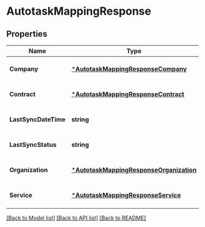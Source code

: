 # AutotaskMappingResponse

## Properties
Name | Type | Description | Notes
------------ | ------------- | ------------- | -------------
**Company** | [***AutotaskMappingResponseCompany**](AutotaskMappingResponseCompany.md) |  | [optional] [default to null]
**Contract** | [***AutotaskMappingResponseContract**](AutotaskMappingResponseContract.md) |  | [optional] [default to null]
**LastSyncDateTime** | **string** |  | [optional] [default to null]
**LastSyncStatus** | **string** |  | [optional] [default to null]
**Organization** | [***AutotaskMappingResponseOrganization**](AutotaskMappingResponseOrganization.md) |  | [optional] [default to null]
**Service** | [***AutotaskMappingResponseService**](AutotaskMappingResponseService.md) |  | [optional] [default to null]

[[Back to Model list]](../README.md#documentation-for-models) [[Back to API list]](../README.md#documentation-for-api-endpoints) [[Back to README]](../README.md)


